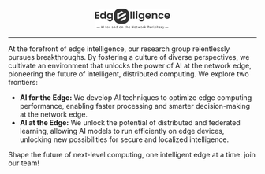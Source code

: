 <p align="center"><img style="width:30%;" src="logo.png" alt="Edgelligence"/></p>

---
At the forefront of edge intelligence, our research group relentlessly pursues breakthroughs. By fostering a culture of diverse perspectives, we cultivate an environment that unlocks the power of AI at the network edge, pioneering the future of intelligent, distributed computing. We explore two frontiers:
- **AI for the Edge:** We develop AI techniques to optimize edge computing performance, enabling faster processing and smarter decision-making at the network edge.
- **AI at the Edge:** We unlock the potential of distributed and federated learning, allowing AI models to run efficiently on edge devices, unlocking new possibilities for secure and localized intelligence.

Shape the future of next-level computing, one intelligent edge at a time: join our team!

<!--

## Hi there 👋

**Here are some ideas to get you started:**

🙋‍♀️ A short introduction - what is your organization all about?
🌈 Contribution guidelines - how can the community get involved?
👩‍💻 Useful resources - where can the community find your docs? Is there anything else the community should know?
🍿 Fun facts - what does your team eat for breakfast?
🧙 Remember, you can do mighty things with the power of [Markdown](https://docs.github.com/github/writing-on-github/getting-started-with-writing-and-formatting-on-github/basic-writing-and-formatting-syntax)
-->
